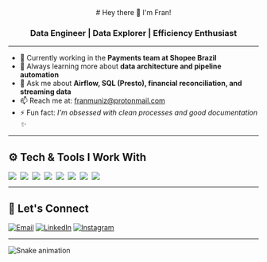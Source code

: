 <div align="center">
# Hey there 👋 I'm Fran!

### Data Engineer | Data Explorer | Efficiency Enthusiast
</div align="center">

---

- 🏢 Currently working in the **Payments team at Shopee Brazil**
- 🌱 Always learning more about **data architecture and pipeline automation**
- 🧠 Ask me about **Airflow, SQL (Presto), financial reconciliation, and streaming data**
- 📫 Reach me at: [franmuniz@protonmail.com](mailto:francy_muniz@hotmail.com)
- ⚡ Fun fact: _I'm obsessed with clean processes and good documentation ✨_

---

## ⚙️ Tech & Tools I Work With

<div style="display: flex; flex-wrap: wrap; gap: 8px">
  <img src="https://img.shields.io/badge/Python-3776AB?style=flat-square&logo=python&logoColor=white"/>
  <img src="https://img.shields.io/badge/Trino-4285F4?style=flat-square&logo=trino&logoColor=white"/>
  <img src="https://img.shields.io/badge/SQL-336791?style=flat-square&logo=postgresql&logoColor=white"/>
  <img src="https://img.shields.io/badge/Airflow-017CEE?style=flat-square&logo=apacheairflow&logoColor=white"/>
  <img src="https://img.shields.io/badge/Amazon%20S3-569A31?style=flat-square&logo=amazonaws&logoColor=white"/>
  <img src="https://img.shields.io/badge/Apache%20Spark-E25A1C?style=flat-square&logo=apachespark&logoColor=white"/>
  <img src="https://img.shields.io/badge/Docker-2496ED?style=flat-square&logo=docker&logoColor=white"/>
  <img src="https://img.shields.io/badge/Podman-892CA0?style=flat-square&logo=podman&logoColor=white"/>
</div>

---

## 💬 Let's Connect

[![Email](https://img.shields.io/badge/Email-8B89CC?style=for-the-badge&logo=protonmail&logoColor=white)](mailto:francy_muniz@hotmail.com)
[![LinkedIn](https://img.shields.io/badge/-LinkedIn-%230077B5?style=for-the-badge&logo=linkedin&logoColor=white)](https://www.linkedin.com/in/francielimuniz/)
[![Instagram](https://img.shields.io/badge/-Instagram-%23E4405F?style=for-the-badge&logo=instagram&logoColor=white)](https://www.instagram.com/f_mmuniz/)

---

<!-- snake contrib animation -->
![Snake animation](https://github.com/FranMuniz/FranMuniz/blob/output/github-contribution-grid-snake.svg)


